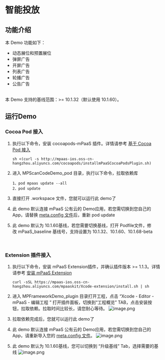# 智能投放

<a name="UgzsB"></a>
## 功能介绍
本 Demo 功能如下：

- 动态展位和预置展位
- 弹屏广告
- 开屏广告
- 列表广告
- 轮播广告
- 公告广告

<br />本 Demo 支持的基线范围：>= 10.1.32（默认使用 10.1.60）。<br />

<a name="jFPNB"></a>
## 运行Demo
<a name="teHcF"></a>
### Cocoa Pod 接入

1. 执行以下命令，安装 cocoapods-mPaaS 插件。详情请参考 [基于 Cocoa Pod 接入](https://help.aliyun.com/document_detail/106682.html?spm=a2c4g.11186623.6.621.7b5b1ef4nR62il)

    ```shell
    sh <(curl -s http://mpaas-ios.oss-cn-hangzhou.aliyuncs.com/cocoapods/installmPaaSCocoaPodsPlugin.sh)
    ```

2. 进入 MPScanCodeDemo_pod 目录，执行以下命令，拉取依赖库

    ```shell
    1、pod mpaas update --all
    2、pod update
    ```

3. 直接打开 .workspace 文件，您就可以运行此 demo了
4.  此 demo 默认连接 mPaaS 公有云的 Demo应用，若您需切换到您自己的 App，请替换 [meta.config 文件](https://tech.antfin.com/docs/2/87321#h2-u4E0Bu8F7Du914Du7F6Eu6587u4EF63)后，重新 pod update
5.  此 demo 默认为 10.1.60基线，若您需要切换基线，打开 Podfile文件，修改 mPaaS_baseline 基线号，支持设置为 10.1.32、10.1.60、10.1.68-beta


<br />

<a name="zlIkG"></a>
### Extension 插件接入

1. 执行以下命令，安装 mPaaS Extension插件，并确认插件版本 >= 1.1.3。详情请参考 [安装 mPaaS Extension](https://help.aliyun.com/document_detail/140597.html?spm=a2c4g.11186623.6.634.4c8765e35GKDkX)

    ```shell
    curl -sSL https://mpaas-ios.oss-cn-hangzhou.aliyuncs.com/mpaaskit/Xcode-extension/install.sh | sh
    ```

2. 进入 MPFrameworkDemo_plugin 目录打开工程，点击 “Xcode - Editor - mPaaS - 编辑工程 ” 打开插件面板，切换到“工程概览” TAB，点击安装按钮，拉取依赖。拉取时间比较长，请您耐心等待。
![image.png](http://mpaas-demo.oss-cn-hangzhou.aliyuncs.com/readme_images/1.png)<br />

3. 拉取依赖完成后，您就可以运行此 demo了
4. 此 demo 默认连接 mPaaS 公有云的 Demo应用，若您需切换到您自己的 App，请重新导入您的 [meta.config 文件](https://tech.antfin.com/docs/2/87321#h2-u4E0Bu8F7Du914Du7F6Eu6587u4EF63)。
![image.png](http://mpaas-demo.oss-cn-hangzhou.aliyuncs.com/readme_images/meta_config.png)<br />

5. 此 demo 默认为 10.1.60基线，您可以切换到 “升级基线” Tab，选择需要的基线
![image.png](http://mpaas-demo.oss-cn-hangzhou.aliyuncs.com/readme_images/update_baseline.png)
